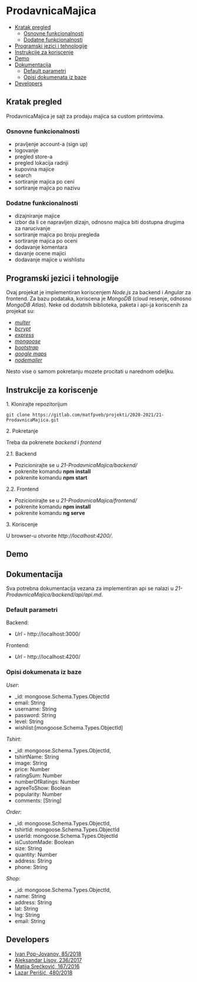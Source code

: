 # ProdavnicaMajica


- [Kratak pregled](#kratak-pregled)
  * [Osnovne funkcionalnosti](#osnovne-funkcionalnosti)
  * [Dodatne funkcionalnosti](#dodatne-funkcionalnosti)
- [Programski jezici i tehnologije](#programski-jezici-i-tehnologije)
- [Instrukcije za koriscenje](#instrukcije-za-koriscenje)
- [Demo](#demo)
- [Dokumentacija](#dokumentacija)
  * [Default parametri](#default-parametri)
  * [Opisi dokumenata iz baze](#opisi-dokumenata-iz-baze)
- [Developers](#developers)


## Kratak pregled

ProdavnicaMajica je sajt za prodaju majica sa custom printovima.

### Osnovne funkcionalnosti

- pravljenje account-a (sign up)
- logovanje
- pregled store-a
- pregled lokacija radnji
- kupovina majice
- search
- sortiranje majica po ceni
- sortiranje majica po nazivu

### Dodatne funkcionalnosti

- dizajniranje majice
- izbor da li ce napravljen dizajn, odnosno majica biti dostupna drugima za narucivanje
- sortiranje majica po broju pregleda
- sortiranje majica po oceni
- dodavanje komentara
- davanje ocene majici
- dodavanje majice u wishlistu

## Programski jezici i tehnologije

Ovaj projekat je implementiran koriscenjem *Node.js* za backend i *Angular* za frontend. Za bazu podataka, koriscena je *MongoDB* (cloud resenje, odnosno *MongoDB Atlas*). Neke od dodatnih biblioteka, paketa i api-ja koriscenih za projekat su:
- *[multer](https://www.npmjs.com/package/multer)*
- *[bcrypt](https://www.npmjs.com/package/bcrypt)*
- *[express](https://www.npmjs.com/package/express)*
- *[mongoose](https://mongoosejs.com/)*
- *[bootstrap](https://getbootstrap.com/)*
- *[google maps](https://developers.google.com/maps)*
- *[nodemailer](https://nodemailer.com/about/)*

Nesto vise o samom pokretanju mozete procitati u narednom odeljku.

## Instrukcije za koriscenje 

1\. Klonirajte repozitorijum

```
git clone https://gitlab.com/matfpveb/projekti/2020-2021/21-ProdavnicaMajica.git
```

2\. Pokretanje

Treba da pokrenete *backend* i *frontend*

2.1. Backend

- Pozicionirajte se u *21-ProdavnicaMajica/backend/*
- pokrenite komandu **npm install**
- pokrenite komandu **npm start**

2.2. Frontend

- Pozicionirajte se u *21-ProdavnicaMajica/frontend/*
- pokrenite komandu **npm install**
- pokrenite komandu **ng serve**

3\. Koriscenje

U browser-u otvorite *http://localhost:4200/*.


## Demo



## Dokumentacija

Sva potrebna dokumentacija vezana za implementiran api se nalazi u *21-ProdavnicaMajica/backend/api/api.md*.

### Default parametri

Backend:
- *Url* - http://localhost:3000/

Frontend:
- *Url* - http://localhost:4200/

### Opisi dokumenata iz baze

*User*:
- _id: mongoose.Schema.Types.ObjectId
- email: String 
- username: String 
- password: String
- level: String
- wishlist:[mongoose.Schema.Types.ObjectId]

*Tshirt*:
- _id: mongoose.Schema.Types.ObjectId,
- tshirtName: String
- image: String
- price: Number
- ratingSum: Number
- numberOfRatings: Number
- agreeToShow: Boolean
- popularity: Number
- comments: [String]

*Order*:
- _id: mongoose.Schema.Types.ObjectId,
- tshirtId: mongoose.Schema.Types.ObjectId
- userId: mongoose.Schema.Types.ObjectId
- isCustomMade: Boolean
- size: String
- quantity: Number
- address: String
- phone: String

*Shop*:
- _id: mongoose.Schema.Types.ObjectId,
- name: String
- address: String
- lat: String
- lng: String
- email: String


## Developers

- [Ivan Pop-Jovanov, 85/2018](https://gitlab.com/ivanpopjovanov)
- [Aleksandar Lisov, 236/2017](https://gitlab.com/AleksandarLisov)
- [Matija Srećković, 167/2016](https://gitlab.com/m97s)
- [Lazar Perišić, 480/2018](https://gitlab.com/bambalic)
